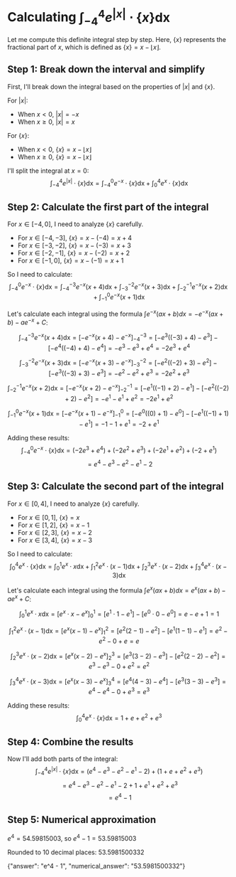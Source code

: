 # Calculating $\int_{-4}^4e^{|x|}\cdot\{x\}\mathsf{dx}$

Let me compute this definite integral step by step. Here, $\{x\}$ represents the fractional part of $x$, which is defined as $\{x\} = x - \lfloor x \rfloor$.

## Step 1: Break down the interval and simplify
First, I'll break down the integral based on the properties of $|x|$ and $\{x\}$.

For $|x|$:
- When $x < 0$, $|x| = -x$
- When $x \geq 0$, $|x| = x$

For $\{x\}$:
- When $x < 0$, $\{x\} = x - \lfloor x \rfloor$
- When $x \geq 0$, $\{x\} = x - \lfloor x \rfloor$

I'll split the integral at $x = 0$:
$$\int_{-4}^4e^{|x|}\cdot\{x\}\mathsf{dx} = \int_{-4}^0e^{-x}\cdot\{x\}\mathsf{dx} + \int_{0}^4e^{x}\cdot\{x\}\mathsf{dx}$$

## Step 2: Calculate the first part of the integral
For $x \in [-4,0]$, I need to analyze $\{x\}$ carefully.
- For $x \in [-4,-3]$, $\{x\} = x - (-4) = x+4$
- For $x \in [-3,-2]$, $\{x\} = x - (-3) = x+3$
- For $x \in [-2,-1]$, $\{x\} = x - (-2) = x+2$
- For $x \in [-1,0]$, $\{x\} = x - (-1) = x+1$

So I need to calculate:
$$\int_{-4}^0e^{-x}\cdot\{x\}\mathsf{dx} = \int_{-4}^{-3}e^{-x}(x+4)\mathsf{dx} + \int_{-3}^{-2}e^{-x}(x+3)\mathsf{dx} + \int_{-2}^{-1}e^{-x}(x+2)\mathsf{dx} + \int_{-1}^{0}e^{-x}(x+1)\mathsf{dx}$$

Let's calculate each integral using the formula $\int e^{-x}(ax+b)dx = -e^{-x}(ax+b) - ae^{-x} + C$:

$$\int_{-4}^{-3}e^{-x}(x+4)\mathsf{dx} = [-e^{-x}(x+4) - e^{-x}]_{-4}^{-3} = [-e^3((-3)+4) - e^3] - [-e^4((-4)+4) - e^4] = -e^3 - e^3 + e^4 = -2e^3 + e^4$$

$$\int_{-3}^{-2}e^{-x}(x+3)\mathsf{dx} = [-e^{-x}(x+3) - e^{-x}]_{-3}^{-2} = [-e^2((-2)+3) - e^2] - [-e^3((-3)+3) - e^3] = -e^2 - e^2 + e^3 = -2e^2 + e^3$$

$$\int_{-2}^{-1}e^{-x}(x+2)\mathsf{dx} = [-e^{-x}(x+2) - e^{-x}]_{-2}^{-1} = [-e^1((-1)+2) - e^1] - [-e^2((-2)+2) - e^2] = -e^1 - e^1 + e^2 = -2e^1 + e^2$$

$$\int_{-1}^{0}e^{-x}(x+1)\mathsf{dx} = [-e^{-x}(x+1) - e^{-x}]_{-1}^{0} = [-e^0((0)+1) - e^0] - [-e^1((-1)+1) - e^1] = -1 - 1 + e^1 = -2 + e^1$$

Adding these results:
$$\int_{-4}^0e^{-x}\cdot\{x\}\mathsf{dx} = (-2e^3 + e^4) + (-2e^2 + e^3) + (-2e^1 + e^2) + (-2 + e^1)$$
$$= e^4 - e^3 - e^2 - e^1 - 2$$

## Step 3: Calculate the second part of the integral
For $x \in [0,4]$, I need to analyze $\{x\}$ carefully.
- For $x \in [0,1]$, $\{x\} = x$
- For $x \in [1,2]$, $\{x\} = x-1$
- For $x \in [2,3]$, $\{x\} = x-2$
- For $x \in [3,4]$, $\{x\} = x-3$

So I need to calculate:
$$\int_{0}^4e^{x}\cdot\{x\}\mathsf{dx} = \int_{0}^{1}e^{x} \cdot x \mathsf{dx} + \int_{1}^{2}e^{x} \cdot (x-1) \mathsf{dx} + \int_{2}^{3}e^{x} \cdot (x-2) \mathsf{dx} + \int_{3}^{4}e^{x} \cdot (x-3) \mathsf{dx}$$

Let's calculate each integral using the formula $\int e^x(ax+b)dx = e^x(ax+b) - ae^x + C$:

$$\int_{0}^{1}e^{x} \cdot x \mathsf{dx} = [e^x \cdot x - e^x]_{0}^{1} = [e^1 \cdot 1 - e^1] - [e^0 \cdot 0 - e^0] = e - e + 1 = 1$$

$$\int_{1}^{2}e^{x} \cdot (x-1) \mathsf{dx} = [e^x(x-1) - e^x]_{1}^{2} = [e^2(2-1) - e^2] - [e^1(1-1) - e^1] = e^2 - e^2 - 0 + e = e$$

$$\int_{2}^{3}e^{x} \cdot (x-2) \mathsf{dx} = [e^x(x-2) - e^x]_{2}^{3} = [e^3(3-2) - e^3] - [e^2(2-2) - e^2] = e^3 - e^3 - 0 + e^2 = e^2$$

$$\int_{3}^{4}e^{x} \cdot (x-3) \mathsf{dx} = [e^x(x-3) - e^x]_{3}^{4} = [e^4(4-3) - e^4] - [e^3(3-3) - e^3] = e^4 - e^4 - 0 + e^3 = e^3$$

Adding these results:
$$\int_{0}^4e^{x}\cdot\{x\}\mathsf{dx} = 1 + e + e^2 + e^3$$

## Step 4: Combine the results
Now I'll add both parts of the integral:
$$\int_{-4}^4e^{|x|}\cdot\{x\}\mathsf{dx} = (e^4 - e^3 - e^2 - e^1 - 2) + (1 + e + e^2 + e^3)$$
$$= e^4 - e^3 - e^2 - e^1 - 2 + 1 + e^1 + e^2 + e^3$$
$$= e^4 - 1$$

## Step 5: Numerical approximation
$e^4 = 54.59815003$, so $e^4 - 1 = 53.59815003$

Rounded to 10 decimal places: $53.5981500332$

{"answer": "e^4 - 1", "numerical_answer": "53.5981500332"}